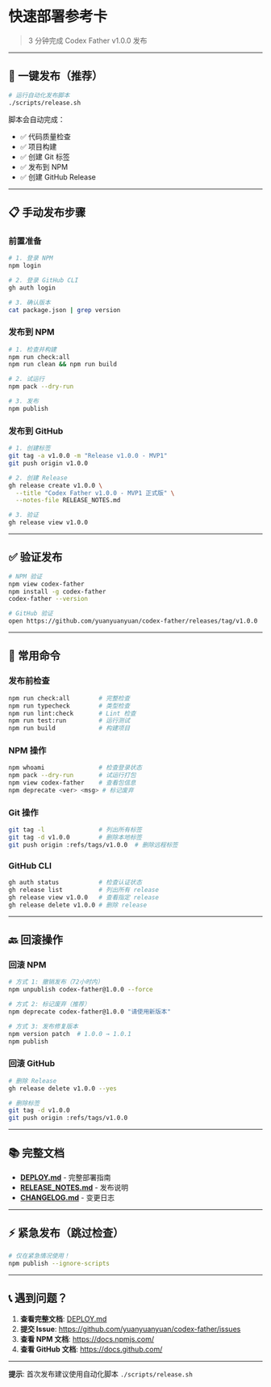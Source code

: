 # 快速部署参考卡

> 3 分钟完成 Codex Father v1.0.0 发布

---

## 🚀 一键发布（推荐）

```bash
# 运行自动化发布脚本
./scripts/release.sh
```

脚本会自动完成：

- ✅ 代码质量检查
- ✅ 项目构建
- ✅ 创建 Git 标签
- ✅ 发布到 NPM
- ✅ 创建 GitHub Release

---

## 📋 手动发布步骤

### 前置准备

```bash
# 1. 登录 NPM
npm login

# 2. 登录 GitHub CLI
gh auth login

# 3. 确认版本
cat package.json | grep version
```

### 发布到 NPM

```bash
# 1. 检查并构建
npm run check:all
npm run clean && npm run build

# 2. 试运行
npm pack --dry-run

# 3. 发布
npm publish
```

### 发布到 GitHub

```bash
# 1. 创建标签
git tag -a v1.0.0 -m "Release v1.0.0 - MVP1"
git push origin v1.0.0

# 2. 创建 Release
gh release create v1.0.0 \
  --title "Codex Father v1.0.0 - MVP1 正式版" \
  --notes-file RELEASE_NOTES.md

# 3. 验证
gh release view v1.0.0
```

---

## ✅ 验证发布

```bash
# NPM 验证
npm view codex-father
npm install -g codex-father
codex-father --version

# GitHub 验证
open https://github.com/yuanyuanyuan/codex-father/releases/tag/v1.0.0
```

---

## 🔧 常用命令

### 发布前检查

```bash
npm run check:all        # 完整检查
npm run typecheck        # 类型检查
npm run lint:check       # Lint 检查
npm run test:run         # 运行测试
npm run build            # 构建项目
```

### NPM 操作

```bash
npm whoami               # 检查登录状态
npm pack --dry-run       # 试运行打包
npm view codex-father    # 查看包信息
npm deprecate <ver> <msg> # 标记废弃
```

### Git 操作

```bash
git tag -l               # 列出所有标签
git tag -d v1.0.0        # 删除本地标签
git push origin :refs/tags/v1.0.0  # 删除远程标签
```

### GitHub CLI

```bash
gh auth status           # 检查认证状态
gh release list          # 列出所有 release
gh release view v1.0.0   # 查看指定 release
gh release delete v1.0.0 # 删除 release
```

---

## 🔙 回滚操作

### 回滚 NPM

```bash
# 方式 1: 撤销发布（72小时内）
npm unpublish codex-father@1.0.0 --force

# 方式 2: 标记废弃（推荐）
npm deprecate codex-father@1.0.0 "请使用新版本"

# 方式 3: 发布修复版本
npm version patch  # 1.0.0 → 1.0.1
npm publish
```

### 回滚 GitHub

```bash
# 删除 Release
gh release delete v1.0.0 --yes

# 删除标签
git tag -d v1.0.0
git push origin :refs/tags/v1.0.0
```

---

## 📚 完整文档

- **[DEPLOY.md](DEPLOY.md)** - 完整部署指南
- **[RELEASE_NOTES.md](RELEASE_NOTES.md)** - 发布说明
- **[CHANGELOG.md](CHANGELOG.md)** - 变更日志

---

## ⚡ 紧急发布（跳过检查）

```bash
# 仅在紧急情况使用！
npm publish --ignore-scripts
```

---

## 📞 遇到问题？

1. **查看完整文档**: [DEPLOY.md](DEPLOY.md)
2. **提交 Issue**: https://github.com/yuanyuanyuan/codex-father/issues
3. **查看 NPM 文档**: https://docs.npmjs.com/
4. **查看 GitHub 文档**: https://docs.github.com/

---

**提示**: 首次发布建议使用自动化脚本 `./scripts/release.sh`
